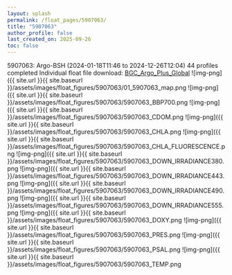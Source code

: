 ```yaml
---
layout: splash
permalink: /float_pages/5907063/
title: "5907063"
author_profile: false
last_created_on: 2025-09-26
toc: false
---
```

 
5907063: Argo-BSH (2024-01-18T11:46 to 2024-12-26T12:04)
44 profiles completed
Individual float file download: [BGC_Argo_Plus_Global](https://ftp.soest.hawaii.edu/bgc_argo_plus/Individual_Floats/outliers_removed/5907063_Sprof_processed.nc)
![img-png]({{ site.url }}{{ site.baseurl }}/assets/images/float_figures/5907063/01_5907063_map.png
![img-png]({{ site.url }}{{ site.baseurl }}/assets/images/float_figures/5907063/5907063_BBP700.png
![img-png]({{ site.url }}{{ site.baseurl }}/assets/images/float_figures/5907063/5907063_CDOM.png
![img-png]({{ site.url }}{{ site.baseurl }}/assets/images/float_figures/5907063/5907063_CHLA.png
![img-png]({{ site.url }}{{ site.baseurl }}/assets/images/float_figures/5907063/5907063_CHLA_FLUORESCENCE.png
![img-png]({{ site.url }}{{ site.baseurl }}/assets/images/float_figures/5907063/5907063_DOWN_IRRADIANCE380.png
![img-png]({{ site.url }}{{ site.baseurl }}/assets/images/float_figures/5907063/5907063_DOWN_IRRADIANCE443.png
![img-png]({{ site.url }}{{ site.baseurl }}/assets/images/float_figures/5907063/5907063_DOWN_IRRADIANCE490.png
![img-png]({{ site.url }}{{ site.baseurl }}/assets/images/float_figures/5907063/5907063_DOWN_IRRADIANCE555.png
![img-png]({{ site.url }}{{ site.baseurl }}/assets/images/float_figures/5907063/5907063_DOXY.png
![img-png]({{ site.url }}{{ site.baseurl }}/assets/images/float_figures/5907063/5907063_PRES.png
![img-png]({{ site.url }}{{ site.baseurl }}/assets/images/float_figures/5907063/5907063_PSAL.png
![img-png]({{ site.url }}{{ site.baseurl }}/assets/images/float_figures/5907063/5907063_TEMP.png
